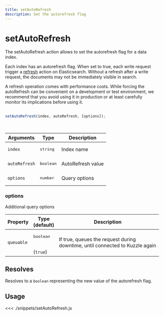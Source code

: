 ```yaml
---
title: setAutoRefresh
description: Set the autorefresh flag
---
```


# setAutoRefresh

The setAutoRefresh action allows to set the autorefresh flag for a data index.

Each index has an autorefresh flag.
When set to true, each write request trigger a [refresh](https://www.elastic.co/guide/en/elasticsearch/reference/current/docs-refresh.html) action on Elasticsearch.
Without a refresh after a write request, the documents may not be immediately visible in search.

<div class="alert alert-info">
A refresh operation comes with performance costs.
While forcing the autoRefresh can be convenient on a development or test environment,
we recommend that you avoid using it in production or at least carefully monitor its implications before using it.
</div>

<br/>

```javascript
setAutoRefresh(index, autoRefresh, [options]);
```

<br/>

| Arguments     | Type               | Description       |
| ------------- | ------------------ | ----------------- |
| `index`       | <pre>string</pre>  | Index name        |
| `autoRefresh` | <pre>boolean</pre> | AutoRefresh value |
| `options`     | <pre>number</pre>  | Query options     |

### options

Additional query options

| Property   | Type<br/>(default)              | Description                                                                  |
| ---------- | ------------------------------- | ---------------------------------------------------------------------------- |
| `queuable` | <pre>boolean</pre><br/>(`true`) | If true, queues the request during downtime, until connected to Kuzzle again |

## Resolves

Resolves to a `boolean` representing the new value of the autorefresh flag.

## Usage

<<< ./snippets/setAutoRefresh.js
